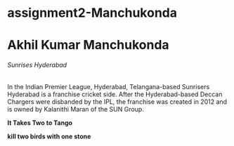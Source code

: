 # assignment2-Manchukonda

# Akhil Kumar Manchukonda

###### Sunrises Hyderabad

In the Indian Premier League, Hyderabad, Telangana-based Sunrisers Hyderabad is a franchise cricket side. After the Hyderabad-based Deccan Chargers were disbanded by the IPL, the franchise was created in 2012 and is owned by Kalanithi Maran of the SUN Group.


**It Takes Two to Tango**

**kill two birds with one stone**